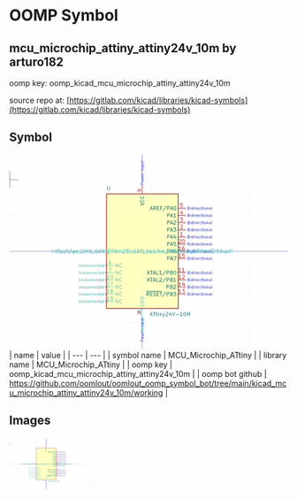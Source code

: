 # OOMP Symbol  
## mcu_microchip_attiny_attiny24v_10m  by arturo182  
  
oomp key: oomp_kicad_mcu_microchip_attiny_attiny24v_10m  
  
source repo at: [https://gitlab.com/kicad/libraries/kicad-symbols](https://gitlab.com/kicad/libraries/kicad-symbols)  
## Symbol  
  
[![working.png](working_600.png)](working.png)  
| name | value | 
| --- | --- | 
| symbol name | MCU_Microchip_ATtiny | 
| library name | MCU_Microchip_ATtiny | 
| oomp key | oomp_kicad_mcu_microchip_attiny_attiny24v_10m | 
| oomp bot github | https://github.com/oomlout/oomlout_oomp_symbol_bot/tree/main/kicad_mcu_microchip_attiny_attiny24v_10m/working | 
## Images  
  
[![working.png](working_140.png)](working.png)  
